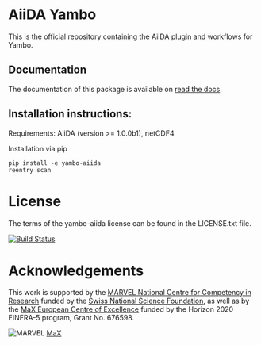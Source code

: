 # AiiDA Yambo  

This is the official repository containing the AiiDA plugin and workflows for Yambo.

## Documentation

The documentation of this package is available on [read the docs](http://aiida-yambo.readthedocs.io/en/latest/).

## Installation instructions:

Requirements: AiiDA (version >= 1.0.0b1), netCDF4

Installation via pip

```
pip install -e yambo-aiida
reentry scan
```

# License  
The terms of the yambo-aiida license can be found in the LICENSE.txt file.

[![Build Status](https://travis-ci.org/mikeatm/yambo-aiida.svg?branch=master)](https://travis-ci.org/mikeatm/yambo-aiida)

# Acknowledgements

This work is supported by the [MARVEL National Centre for Competency in Research](<http://nccr-marvel.ch>)
funded by the [Swiss National Science Foundation](<http://www.snf.ch/en>), as well as by the [MaX
European Centre of Excellence](<http://www.max-centre.eu/>) funded by the Horizon 2020 EINFRA-5 program,
Grant No. 676598.

![MARVEL](miscellaneous/logos/MARVEL.png) [MaX](miscellaneous/logos/MaX.png)
